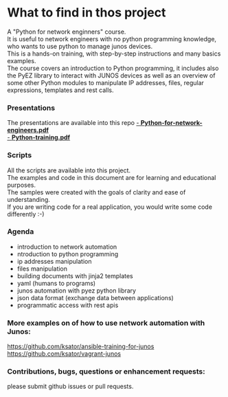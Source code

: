 # What to find in thos project
A "Python for network enginners" course.   
It is useful to network engineers with no python programming knowledge, who wants to use python to manage junos devices.   
This is a hands-on training, with step-by-step instructions and many basics examples.   
The course covers an introduction to Python programming, it includes also the PyEZ library to interact with JUNOS devices as well as an overview of some other Python modules to manipulate IP addresses, files, regular expressions, templates and rest calls.   

### Presentations 
The presentations are available into this repo
[- **Python-for-network-engineers.pdf**](https://github.com/ksator/python-for-network-engineers/blob/master/Python-for-network-engineers.pdf)  
[- **Python-training.pdf**](https://github.com/ksator/python-for-network-engineers/blob/master/Python-training.pdf) 

### Scripts
All the scripts are available into this project.  
The examples and code in this document are for learning and educational purposes.   
The samples were created with the goals of clarity and ease of understanding.   
If you are writing code for a real application, you would write some code differently :-)  

### Agenda  
- introduction to network automation
- ntroduction to python programming
- ip addresses manipulation
- files manipulation
- building documents with jinja2 templates
- yaml (humans to programs)
- junos automation with pyez python library
- json  data format (exchange data between applications)
- programmatic access with rest apis

### More examples on of how to use network automation with Junos:  
https://github.com/ksator/ansible-training-for-junos  
https://github.com/ksator/vagrant-junos  

### Contributions, bugs, questions or enhancement requests:  
please submit github issues or pull requests.  
